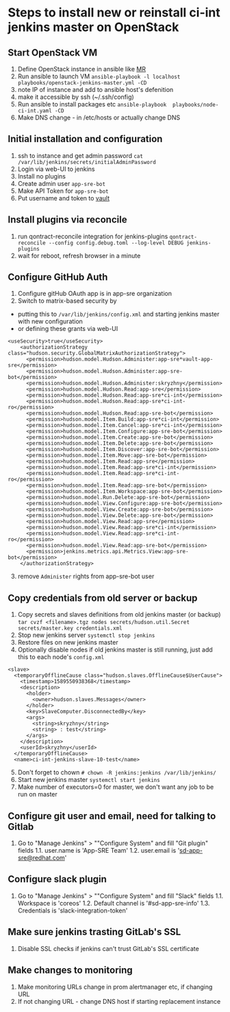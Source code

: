 # Steps to install new or reinstall ci-int jenkins master on OpenStack

## Start OpenStack VM

1. Define OpenStack instance in ansible like [MR](https://gitlab.cee.redhat.com/app-sre/infra/merge_requests/2)
2. Run ansible to launch VM `ansible-playbook -l localhost playbooks/openstack-jenkins-master.yml -CD`
3. note IP of instance and add to ansible host's defenition
4. make it accessible by ssh (~/.ssh/config)
5. Run ansible to install packages etc `ansible-playbook  playbooks/node-ci-int.yaml -CD`
6. Make DNS change - in /etc/hosts or actually change  DNS

## Initial installation and configuration

1. ssh to instance and get admin password
`cat /var/lib/jenkins/secrets/initialAdminPassword`
2. Login via web-UI to jenkins
3. Install no plugins
4. Create admin user `app-sre-bot`
5. Make API Token for `app-sre-bot`
6. Put username and token to [vault](https://vault.devshift.net/ui/vault/secrets/app-sre/show/ci-int/jjb-ini)

## Install plugins via reconcile

1. run qontract-reconcile integration for jenkins-plugins
`qontract-reconcile --config config.debug.toml --log-level DEBUG jenkins-plugins`
2. wait for reboot, refresh browser in a minute

## Configure GitHub Auth

1. Configure gitHub OAuth app is in app-sre organization
2. Switch to matrix-based security by

- putting this to `/var/lib/jenkins/config.xml` and starting jenkins master with new configuration 
- or defining these grants via web-UI

```
<useSecurity>true</useSecurity>
    <authorizationStrategy class="hudson.security.GlobalMatrixAuthorizationStrategy">
      <permission>hudson.model.Hudson.Administer:app-sre*vault-app-sre</permission>
      <permission>hudson.model.Hudson.Administer:app-sre-bot</permission>
      <permission>hudson.model.Hudson.Administer:skryzhny</permission>
      <permission>hudson.model.Hudson.Read:app-sre</permission>
      <permission>hudson.model.Hudson.Read:app-sre*ci-int</permission>
      <permission>hudson.model.Hudson.Read:app-sre*ci-int-ro</permission>
      <permission>hudson.model.Hudson.Read:app-sre-bot</permission>
      <permission>hudson.model.Item.Build:app-sre*ci-int</permission>
      <permission>hudson.model.Item.Cancel:app-sre*ci-int</permission>
      <permission>hudson.model.Item.Configure:app-sre-bot</permission>
      <permission>hudson.model.Item.Create:app-sre-bot</permission>
      <permission>hudson.model.Item.Delete:app-sre-bot</permission>
      <permission>hudson.model.Item.Discover:app-sre-bot</permission>
      <permission>hudson.model.Item.Move:app-sre-bot</permission>
      <permission>hudson.model.Item.Read:app-sre</permission>
      <permission>hudson.model.Item.Read:app-sre*ci-int</permission>
      <permission>hudson.model.Item.Read:app-sre*ci-int-ro</permission>
      <permission>hudson.model.Item.Read:app-sre-bot</permission>
      <permission>hudson.model.Item.Workspace:app-sre-bot</permission>
      <permission>hudson.model.Run.Delete:app-sre-bot</permission>
      <permission>hudson.model.View.Configure:app-sre-bot</permission>
      <permission>hudson.model.View.Create:app-sre-bot</permission>
      <permission>hudson.model.View.Delete:app-sre-bot</permission>
      <permission>hudson.model.View.Read:app-sre</permission>
      <permission>hudson.model.View.Read:app-sre*ci-int</permission>
      <permission>hudson.model.View.Read:app-sre*ci-int-ro</permission>
      <permission>hudson.model.View.Read:app-sre-bot</permission>
      <permission>jenkins.metrics.api.Metrics.View:app-sre-bot</permission>
    </authorizationStrategy>
```
3. remove `Administer` rights from app-sre-bot user

## Copy credentials from old server or backup

1. Copy secrets and slaves definitions from old jenkins master (or backup) `tar cvzf <filename>.tgz nodes secrets/hudson.util.Secret secrets/master.key credentials.xml`
2. Stop new jenkins server `systemctl stop jenkins`
3. Restore files on new jenkins master
4. Optionally disable nodes if old jenkins master is still running, just add this to each node's `config.xml`

```
<slave>
  <temporaryOfflineCause class="hudson.slaves.OfflineCause$UserCause">
    <timestamp>1589550938368</timestamp>
    <description>
      <holder>
        <owner>hudson.slaves.Messages</owner>
      </holder>
      <key>SlaveComputer.DisconnectedBy</key>
      <args>
        <string>skryzhny</string>
        <string> : test</string>
      </args>
    </description>
    <userId>skryzhny</userId>
  </temporaryOfflineCause>
  <name>ci-int-jenkins-slave-10-test</name>
```

5. Don't forget to chown `# chown -R jenkins:jenkins /var/lib/jenkins/`
6. Start new jenkins master `systemctl start jenkins`
7. Make number of executors=0 for master, we don't want any job to be run on master

## Configure git user and email, need for talking to Gitlab

1. Go to "Manage Jenkins" > ""Configure System" and fill "Git plugin" fields
1.1. user.name is 'App-SRE Team'
1.2. user.email is 'sd-app-sre@redhat.com'

## Configure slack plugin

1. Go to "Manage Jenkins" > ""Configure System" and fill "Slack" fields
1.1. Workspace is 'coreos'
1.2. Default channel is '#sd-app-sre-info'
1.3. Credentials is 'slack-integration-token'

## Make sure jenkins trasting GitLab's SSL

1. Disable SSL checks if jenkins can't trust GitLab's SSL certificate

## Make changes to monitoring

1. Make monitoring URLs change in prom alertmanager etc, if changing URL
2. If not changing URL - change DNS host if starting replacement instance
